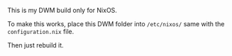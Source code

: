 This is my DWM build only for NixOS. 

To make this works, place this DWM folder into `/etc/nixos/` same with the `configuration.nix` file. 

Then just rebuild it.
